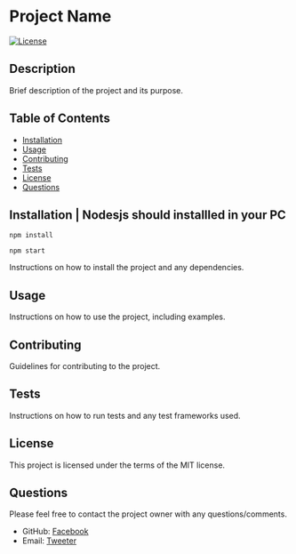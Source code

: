 # Project Name

[![License](https://img.shields.io/badge/License-MIT-blue.svg)](https://opensource.org/licenses/MIT)

## Description

Brief description of the project and its purpose.

## Table of Contents

* [Installation](#installation)
* [Usage](#usage)
* [Contributing](#contributing)
* [Tests](#tests)
* [License](#license)
* [Questions](#questions)

## Installation | Nodesjs should installled in your PC

```
npm install
```


```
npm start
```
Instructions on how to install the project and any dependencies.

## Usage

Instructions on how to use the project, including examples.

## Contributing

Guidelines for contributing to the project.

## Tests

Instructions on how to run tests and any test frameworks used.

## License

This project is licensed under the terms of the MIT license.

## Questions

Please feel free to contact the project owner with any questions/comments.

* GitHub: [Facebook](https://www.facebook.com/Norzaco)
* Email: [Tweeter](https://twitter.com/mwamuziscode)
